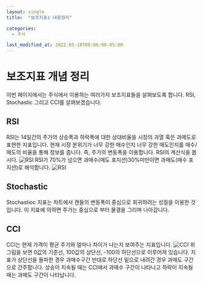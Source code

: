 ```yaml
---
layout: single
title:  "보조지표s 내용정리"

categories:
  - 주식

last_modified_at: 2022-03-18T08:06:00-05:00
---
```


보조지표 개념 정리
===

이번 페이지에서는 주식에서 이용하는 여러가지 보조지표들을 살펴보도록 합니다.
RSI, Stochastic 그리고 CCI를 살펴보겠습니다.

## RSI

RSI는 14일간의 주가의 상승폭과 하락폭애 대한 상대비율을 시장의 과열 혹은 과매도로 표현한 지표입니다.
현재 시장 분위기가 너무 강한 매수인지 너무 강한 매도인지를 매수/매도의 비율을 통해 정보를 줍니다. 즉, 주가의 변동폭을 이용합니다.
RSI의 계산식을 봅시다.
![RSI](https://user-images.githubusercontent.com/47611901/159872422-c2405817-353b-4ef2-b588-ac79fe8a8699.png)
RSI가 70%가 넘으면 과매수(매도 포지션)30%미만이면 과매도(매수 포지션)로 해석합니다.
![RSI](https://user-images.githubusercontent.com/47611901/159877650-d04bf0e8-bc6e-43c2-b196-fe7eddd33527.png)


## Stochastic
Stochastioc 지표는 차트에서 캔들의 변동폭이 중심으로 회귀하려는 성질을 이용한 것입니다.
이 지표에 의하면 주가는 중심으로 부터 물결을 그리며 나아갑니다.

## CCI
CCI는 현재 가격이 평균 주가와 얼마나 차이가 나는지 보여주는 지표입니다.
![CCI](https://user-images.githubusercontent.com/47611901/159875827-f5efc8f6-dfdb-4aeb-8867-73d04f980707.png)
위 그림을 보면 0값의 기준선, 100값의 상단선, -100의 하단선으로 이루어져 있습니다.
지표가 상단선을 돌파한 경우 과매수구간 반대로 하단선 밑으로 내려간 경우 과매도 구간으로 간주합니다.
상승이 지속될 때는 CCI에서 과매수 구간이 나타나고 하락이 지속될 때는 과매도 구간이 나타납니다.
